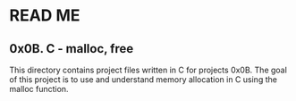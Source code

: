 # READ ME

## 0x0B. C - malloc, free

This directory contains project files written in C for projects 0x0B. The goal of this project is to use and understand memory allocation in C using the malloc function.
